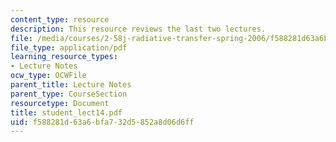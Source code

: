 ```yaml
---
content_type: resource
description: This resource reviews the last two lectures.
file: /media/courses/2-58j-radiative-transfer-spring-2006/f588281d63a6bfa732d5852a8d06d6ff_student_lect14.pdf
file_type: application/pdf
learning_resource_types:
- Lecture Notes
ocw_type: OCWFile
parent_title: Lecture Notes
parent_type: CourseSection
resourcetype: Document
title: student_lect14.pdf
uid: f588281d-63a6-bfa7-32d5-852a8d06d6ff
---
```


